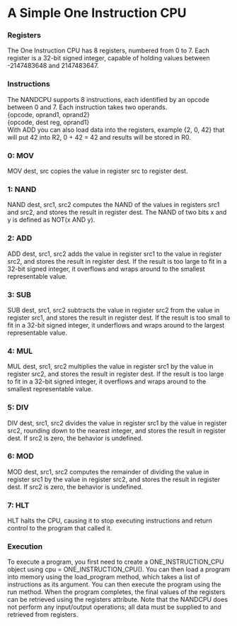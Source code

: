 <h1>A Simple One Instruction CPU</h1>

<h3>Registers</h3>
<p>The One Instruction CPU has 8 registers, numbered from 0 to 7. Each register is a 32-bit signed integer, capable of holding values between -2147483648 and 2147483647.</p>

<h3>Instructions</h3>
<p>The NANDCPU supports 8 instructions, each identified by an opcode between 0 and 7. Each instruction takes two operands. <br>
{opcode, oprand1, oprand2}  <br>
{opcode, dest reg, oprand1}  <br>
With ADD you can also load data into the registers, example {2, 0, 42} that will put 42 into R2, 0 + 42 = 42 and results will be stored in R0.</p>

<h3>0: MOV</h3>
<p>MOV dest, src copies the value in register src to register dest.</p>

<h3>1: NAND</h3>
<p>NAND dest, src1, src2 computes the NAND of the values in registers src1 and src2, and stores the result in register dest. 
The NAND of two bits x and y is defined as NOT(x AND y).</p>

<h3>2: ADD</h3>
<p>ADD dest, src1, src2 adds the value in register src1 to the value in register src2, and stores the result in register dest. 
If the result is too large to fit in a 32-bit signed integer, it overflows and wraps around to the smallest representable value.</p>

<h3>3: SUB</h3>
<p>SUB dest, src1, src2 subtracts the value in register src2 from the value in register src1, and stores the result in register dest. 
If the result is too small to fit in a 32-bit signed integer, it underflows and wraps around to the largest representable value.</p>

<h3>4: MUL</h3>
<p>MUL dest, src1, src2 multiplies the value in register src1 by the value in register src2, and stores the result in register dest. 
If the result is too large to fit in a 32-bit signed integer, it overflows and wraps around to the smallest representable value.</p>

<h3>5: DIV</h3>
<p>DIV dest, src1, src2 divides the value in register src1 by the value in register src2, rounding down to the nearest integer, and stores the result in register dest. 
If src2 is zero, the behavior is undefined.</p>

<h3>6: MOD</h3>
<p>MOD dest, src1, src2 computes the remainder of dividing the value in register src1 by the value in register src2, and stores the result in register dest. 
If src2 is zero, the behavior is undefined.</p>

<h3>7: HLT</h3>
<p>HLT halts the CPU, causing it to stop executing instructions and return control to the program that called it.</p>

<h3>Execution</h3>
<p>To execute a program, you first need to create a ONE_INSTRUCTION_CPU object using cpu = ONE_INSTRUCTION_CPU(). 
You can then load a program into memory using the load_program method, which takes a list of instructions as its argument. 
You can then execute the program using the run method. When the program completes, the final values of the registers can be retrieved using the registers attribute. 
Note that the NANDCPU does not perform any input/output operations; all data must be supplied to and retrieved from registers. </p>
